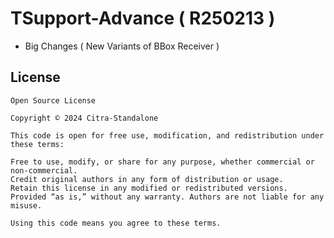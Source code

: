 # TSupport-Advance ( R250213 )
- Big Changes ( New Variants of BBox Receiver )

## License

```
Open Source License

Copyright © 2024 Citra-Standalone

This code is open for free use, modification, and redistribution under these terms:

Free to use, modify, or share for any purpose, whether commercial or non-commercial.
Credit original authors in any form of distribution or usage.
Retain this license in any modified or redistributed versions.
Provided “as is,” without any warranty. Authors are not liable for any misuse.

Using this code means you agree to these terms.
```